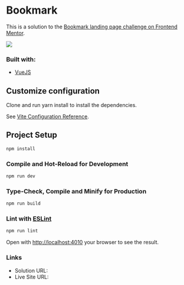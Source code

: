 # Bookmark

This is a solution to the [Bookmark landing page challenge on Frontend Mentor](https://www.frontendmentor.io/challenges/bookmark-landing-page-5d0b588a9edda32581d29158).

![](https://chlzslvdr.sirv.com/vuejs-bookmark/design/desktop-design.jpg)

### Built with:

- [VueJS](https://vuejs.org)

## Customize configuration

Clone and run yarn install to install the dependencies.

See [Vite Configuration Reference](https://vitejs.dev/config/).

## Project Setup

```sh
npm install
```

### Compile and Hot-Reload for Development

```sh
npm run dev
```

### Type-Check, Compile and Minify for Production

```sh
npm run build
```

### Lint with [ESLint](https://eslint.org/)

```sh
npm run lint
```

Open with [http://localhost:4010](http://localhost:4010) your browser to see the result.

### Links

- Solution URL:
- Live Site URL:
